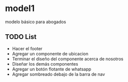 # model1
modelo básico para abogados

## TODO List
- Hacer el footer
- Agregar un componente de ubicacion
- Terminar el diseño del componente acerca de nosotros
- Diseñar los demás componentes
- Agregar un botón flotante de whatsapp
- Agregar sombreado debajo de la barra de nav
